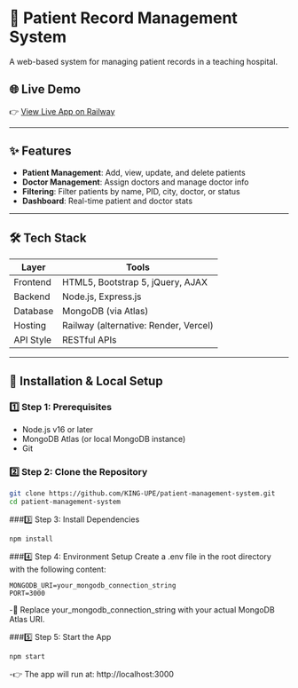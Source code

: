 # 🏥 Patient Record Management System

A web-based system for managing patient records in a teaching hospital.

## 🌐 Live Demo
👉 [View Live App on Railway](https://patient-management-system-production.up.railway.app/)

---

## ✨ Features

- **Patient Management**: Add, view, update, and delete patients  
- **Doctor Management**: Assign doctors and manage doctor info  
- **Filtering**: Filter patients by name, PID, city, doctor, or status  
- **Dashboard**: Real-time patient and doctor stats  

---

## 🛠️ Tech Stack

| Layer      | Tools                          |
|------------|-------------------------------|
| Frontend   | HTML5, Bootstrap 5, jQuery, AJAX |
| Backend    | Node.js, Express.js           |
| Database   | MongoDB (via Atlas)           |
| Hosting    | Railway (alternative: Render, Vercel) |
| API Style  | RESTful APIs                  |

---

## 🚀 Installation & Local Setup

### 1️⃣ Step 1: Prerequisites
- Node.js v16 or later  
- MongoDB Atlas (or local MongoDB instance)  
- Git  

### 2️⃣ Step 2: Clone the Repository
```bash
git clone https://github.com/KING-UPE/patient-management-system.git
cd patient-management-system
```

###3️⃣ Step 3: Install Dependencies
```bash
npm install
```

###4️⃣ Step 4: Environment Setup
Create a .env file in the root directory with the following content:
```
MONGODB_URI=your_mongodb_connection_string
PORT=3000
```
-📝 Replace your_mongodb_connection_string with your actual MongoDB Atlas URI.

###5️⃣ Step 5: Start the App
```bash
npm start
```
-👉 The app will run at: http://localhost:3000
